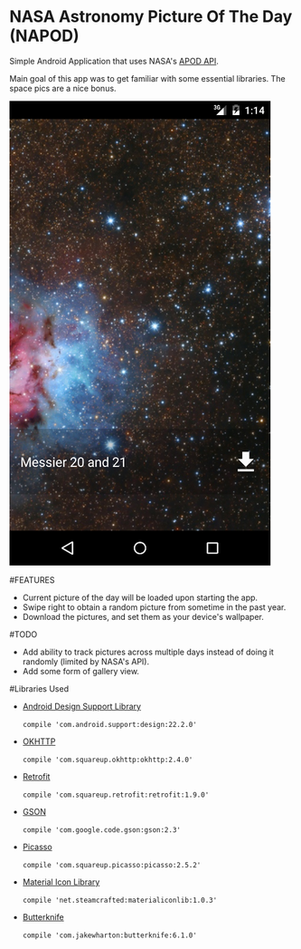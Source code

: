 # NASA Astronomy Picture Of The Day (NAPOD)
Simple Android Application that uses NASA's [APOD API](https://api.nasa.gov/api.html#apod).

Main goal of this app was to get familiar with some essential libraries. The space pics are a nice bonus.

![](https://raw.githubusercontent.com/kokhouser/NAPOD/master/screenshot.png?token=ADvdVXEXpNKXEe7VNky8uRRBcipncU83ks5Vwg3NwA%3D%3D)

#FEATURES
- Current picture of the day will be loaded upon starting the app.
- Swipe right to obtain a random picture from sometime in the past year.
- Download the pictures, and set them as your device's wallpaper.

#TODO
- Add ability to track pictures across multiple days instead of doing it randomly (limited by NASA's API).
- Add some form of gallery view.

#Libraries Used
- [Android Design Support Library](http://android-developers.blogspot.be/2015/05/android-design-support-library.html)

  `compile 'com.android.support:design:22.2.0'`
- [OKHTTP](http://square.github.io/okhttp/)

  `compile 'com.squareup.okhttp:okhttp:2.4.0'`
- [Retrofit](http://square.github.io/retrofit/)

  `compile 'com.squareup.retrofit:retrofit:1.9.0'`
- [GSON](https://github.com/google/gson)

  `compile 'com.google.code.gson:gson:2.3'`
- [Picasso](http://square.github.io/picasso/)

  `compile 'com.squareup.picasso:picasso:2.5.2'`
- [Material Icon Library](https://github.com/code-mc/material-icon-lib)

  `compile 'net.steamcrafted:materialiconlib:1.0.3'`
- [Butterknife](https://github.com/JakeWharton/butterknife)

  `compile 'com.jakewharton:butterknife:6.1.0'`
